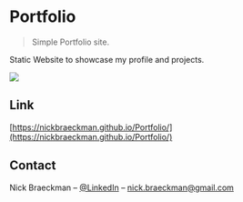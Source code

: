 # Portfolio
> Simple Portfolio site.

Static Website to showcase my profile and projects.

![](header.png)

## Link

[https://nickbraeckman.github.io/Portfolio/](https://nickbraeckman.github.io/Portfolio/)

## Contact

Nick Braeckman – [@LinkedIn](https://www.linkedin.com/in/nick-braeckman) – nick.braeckman@gmail.com
